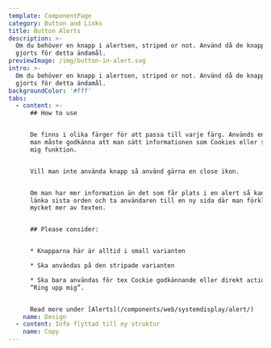 ```yaml
---
template: ComponentPage
category: Button and Links
title: Button Alerts
description: >-
  Om du behöver en knapp i alertsen, striped or not. Använd då de knappar som
  gjorts för detta ändamål. 
previewImage: /img/button-in-alert.svg
intro: >-
  Om du behöver en knapp i alertsen, striped or not. Använd då de knappar som
  gjorts för detta ändamål.
backgroundColor: '#fff'
tabs:
  - content: >-
      ## How to use


      De finns i olika färger för att passa till varje färg. Används endast då
      man måste godkänna att man sätt informationen som Cookies eller som Ring
      mig funktion. 


      Vill man inte använda knapp så använd gärna en close ikon.


      Om man har mer information än det som får plats i en alert så kan man även
      länka sista orden och ta användaren till en ny sida där man förklarar
      mycket mer av texten.


      ## Please consider:


      * Knapparna här är alltid i small varianten

      * Ska användas på den stripade varianten

      * Ska bara användas för tex Cockie godkännande eller direkt action som
      “Ring upp mig”.


      Read more under [Alerts](/components/web/systemdisplay/alert/)
    name: Design
  - content: Info flyttad till ny struktur
    name: Copy
---
```


